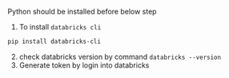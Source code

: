 Python should be installed before below step
1. To install ```databricks cli```
```bash
pip install databricks-cli
```
2. check databricks version by command ```databricks --version```
3. Generate token by login into databricks
